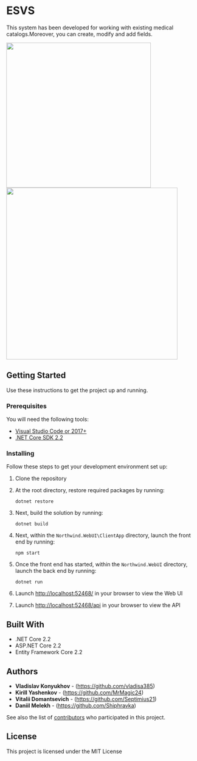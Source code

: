 # ESVS

This system has been developed for working with existing medical catalogs.Moreover, you can create, modify and add fields.
<p float="left">
  <img src="https://pp.userapi.com/c857632/v857632026/145e8/-WbsZrNpPGY.jpg" width="380" />
  <img src="https://pp.userapi.com/c857632/v857632026/145fc/8SH0hCXUaJo.jpg" width="450" /> 
</p>

## Getting Started

Use these instructions to get the project up and running.

### Prerequisites
You will need the following tools:

* [Visual Studio Code or 2017+](https://www.visualstudio.com/downloads/)
* [.NET Core SDK 2.2](https://www.microsoft.com/net/download/dotnet-core/2.2)

### Installing

Follow these steps to get your development environment set up:

  1. Clone the repository
  2. At the root directory, restore required packages by running:
     ```
     dotnet restore
     ```
  3. Next, build the solution by running:
     ```
     dotnet build
     ```
  4. Next, within the `Northwind.WebUI\ClientApp` directory, launch the front end by running:
     ```
     npm start
     ```
  5. Once the front end has started, within the `Northwind.WebUI` directory, launch the back end by running:
     ```
	 dotnet run
	 ```
  5. Launch [http://localhost:52468/](http://localhost:51718/) in your browser to view the Web UI
  
  6. Launch [http://localhost:52468/api](http://localhost:51718/api) in your browser to view the API

## Built With

* .NET Core 2.2
* ASP.NET Core 2.2
* Entity Framework Core 2.2

## Authors

* **Vladislav Konyukhov** - (https://github.com/vladisa385)
* **Kirill Yashenkov** - (https://github.com/MrMagic24)
* **Vitalii Domantsevich** - (https://github.com/Septimius21)
* **Daniil Melekh** - (https://github.com/Shiphravka)

See also the list of [contributors](https://github.com/vladisa385/ESVS/graphs/contributors) who participated in this project.

## License

This project is licensed under the MIT License

